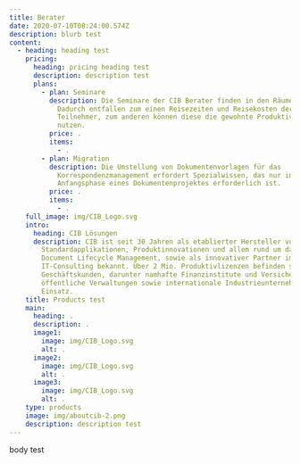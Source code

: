 ```yaml
---
title: Berater
date: 2020-07-10T08:24:00.574Z
description: blurb test
content:
  - heading: heading test
    pricing:
      heading: pricing heading test
      description: description test
      plans:
        - plan: Seminare
          description: Die Seminare der CIB Berater finden in den Räumen des Kunden statt.
            Dadurch entfallen zum einen Reisezeiten und Reisekosten der
            Teilnehmer, zum anderen können diese die gewohnte Produktivumgebung
            nutzen.
          price: .
          items:
            - .
        - plan: Migration
          description: Die Umstellung von Dokumentenvorlagen für das
            Korrespondenzmanagement erfordert Spezialwissen, das nur in der
            Anfangsphase eines Dokumentenprojektes erforderlich ist.
          price: .
          items:
            - .
    full_image: img/CIB_Logo.svg
    intro:
      heading: CIB Lösungen
      description: CIB ist seit 30 Jahren als etablierter Hersteller von
        Standardapplikationen, Produktinnovationen und allem rund um das Thema
        Document Lifecycle Management, sowie als innovativer Partner im
        IT-Consulting bekannt. Über 2 Mio. Produktivlizenzen befinden sich bei
        Geschäftskunden, darunter namhafte Finanzinstitute und Versicherungen,
        öffentliche Verwaltungen sowie internationale Industrieunternehmen, im
        Einsatz.
    title: Products test
    main:
      heading: .
      description: .
      image1:
        image: img/CIB_Logo.svg
        alt: .
      image2:
        image: img/CIB_Logo.svg
        alt: .
      image3:
        image: img/CIB_Logo.svg
        alt: .
    type: products
    image: img/aboutcib-2.png
    description: description test
---
```

body test